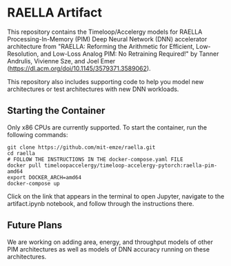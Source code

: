 # **RAELLA Artifact**
This repository contains the Timeloop/Accelergy models for RAELLA
Processing-In-Memory (PIM) Deep Neural Network (DNN) accelerator architecture
from "RAELLA: Reforming the Arithmetic for Efficient, Low-Resolution, and
Low-Loss Analog PIM: No Retraining Required!" by Tanner Andrulis, Vivienne Sze,
and Joel Emer (https://dl.acm.org/doi/10.1145/3579371.3589062).

This repository also includes supporting code to help you model new
architectures or test architectures with new DNN workloads.

## **Starting the Container**
Only x86 CPUs are currently supported. To start the container, run the
following commands:
```
git clone https://github.com/mit-emze/raella.git
cd raella
# FOLLOW THE INSTRUCTIONS IN THE docker-compose.yaml FILE
docker pull timeloopaccelergy/timeloop-accelergy-pytorch:raella-pim-amd64
export DOCKER_ARCH=amd64
docker-compose up
```

Click on the link that appears in the terminal to open Jupyter,
navigate to the artifact.ipynb notebook, and follow through the instructions
there.

## **Future Plans**
We are working on adding area, energy, and throughput models of other PIM
architectures as well as models of DNN accuracy running on these architectures.
